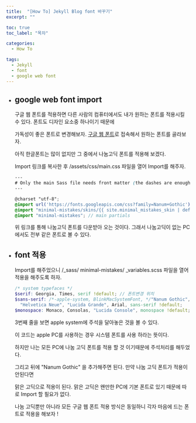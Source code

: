 ```yaml
---
title:  "[How To] Jekyll Blog font 바꾸기"
excerpt: ""

toc: true
toc_label: "목차"

categories:
  - How To

tags:
  - Jekyll
  - font
  - google web font
---
```


- ## google web font import

  구글 웹 폰트를 적용하면 다른 사람의 컴퓨터에서도 내가 원하는 폰트를 적용시킬 수 있다. 폰트도 디자인 요소중 하나이기 때문에

  가독성이 좋은 폰트로 변경해보자. [구글 웹 폰트](https://fonts.google.com/)로 접속해서 원하는 폰트를 골라보자.

  아직 한글폰트는 많이 없지만 그 중에서 나눔고딕 폰트를 적용해 보겠다.

  Import 링크를 복사한 후 /assets/css/main.css 파일을 열어 Import를 해주자.

  ```scss
  ---
  # Only the main Sass file needs front matter (the dashes are enough)
  ---
  
  @charset "utf-8";
  @import url('https://fonts.googleapis.com/css?family=Nanum+Gothic');
  @import "minimal-mistakes/skins/{{ site.minimal_mistakes_skin | default: 'default' }}"; // skin
  @import "minimal-mistakes"; // main partials
  ```

  위 링크를 통해 나눔고딕 폰트를 다운받아 오는 것이다. 그래서 나눔고딕이 없는 PC에서도 전부 같은 폰트로 볼 수 있다.

- ## font 적용

  Import를 해주었으니 /_sass/ minimal-mistakes/ _variables.scss 파일을 열어 적용을 해주도록 하자.

  ```scss
  /* system typefaces */
  $serif: Georgia, Times, serif !default; // 폰트변경 위치
  $sans-serif: /*-apple-system, BlinkMacSystemFont, */"Nanum Gothic", "Malgun Gothic", "맑은 고딕", "Roboto", "Segoe UI",
    "Helvetica Neue", "Lucida Grande", Arial, sans-serif !default;
  $monospace: Monaco, Consolas, "Lucida Console", monospace !default;
  ```

  3번째 줄을 보면 apple system에 주석을 달아놓은 것을 볼 수 있다.

  이 코드는 apple PC를 사용하는 경우 시스템 폰트를 사용 하라는 뜻이다.

  하지만 나는 모든 PC에 나눔 고딕 폰트를 적용 할 것 이기때문에 주석처리를 해두었다.

  그리고 뒤에 "Nanum Gothic" 을 추가해주면 된다. 만약 나눔 고딕 폰트가 적용이 안된다면

  맑은 고딕으로 적용이 된다. 맑은 고딕은 왠만한 PC에 기본 폰트로 있기 때문에 따로 Import 할 필요가 없다.

  나눔 고딕뿐만 아니라 모든 구글 웹 폰트 적용 방식은 동일하니 각자 마음에 드는 폰트로 적용을 해보자 !

